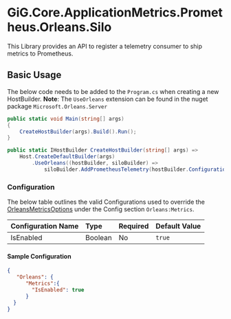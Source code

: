 # GiG.Core.ApplicationMetrics.Prometheus.Orleans.Silo

This Library provides an API to register a telemetry consumer to ship metrics to Prometheus.

## Basic Usage

The below code needs to be added to the `Program.cs` when creating a new HostBuilder.
**Note**: The `UseOrleans` extension can be found in the nuget package ```Microsoft.Orleans.Server```


```csharp
public static void Main(string[] args)
{
    CreateHostBuilder(args).Build().Run();
}

public static IHostBuilder CreateHostBuilder(string[] args) =>
    Host.CreateDefaultBuilder(args)
        .UseOrleans((hostBuilder, siloBuilder) =>
            siloBuilder.AddPrometheusTelemetry(hostBuilder.Configuration));
```

### Configuration

The below table outlines the valid Configurations used to override the [OrleansMetricsOptions](../src/GiG.Core.ApplicationMetrics.Prometheus.Orleans.Silo/Abstractions/OrleansMetricsOptions.cs) under the Config section `Orleans:Metrics`.

| Configuration Name      | Type    | Required                  | Default Value |
|:------------------------|:--------|:--------------------------|:--------------|
| IsEnabled               | Boolean | No                        | `true`        |

#### Sample Configuration

```json
{
   "Orleans": {     
      "Metrics":{
        "IsEnabled": true
      }
  }
}
 ```